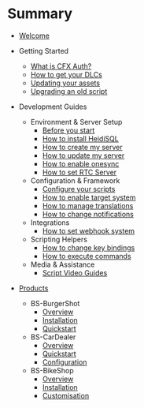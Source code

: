 # Summary

- [Welcome](README.md)

 - Getting Started
   - [What is CFX Auth?](getting-started/cfx-auth.md)
   - [How to get your DLCs](getting-started/dlcs.md)
   - [Updating your assets](getting-started/updating-assets.md)
   - [Upgrading an old script](getting-started/upgrading-old-script.md)
 
 - Development Guides
   - Environment & Server Setup
     - [Before you start](development-guides/before-you-start.md)
     - [How to install HeidiSQL](development-guides/how-to-install-heidisql.md)
     - [How to create my server](development-guides/how-to-create-my-server.md)
     - [How to update my server](development-guides/how-to-update-my-server.md)
     - [How to enable onesync](development-guides/how-to-enable-onesync.md)
     - [How to set RTC Server](development-guides/how-to-set-rtc-server.md)
   - Configuration & Framework
     - [Configure your scripts](development-guides/configure-your-scripts.md)
     - [How to enable target system](development-guides/how-to-enable-target-system.md)
     - [How to manage translations](development-guides/how-to-manage-translations.md)
     - [How to change notifications](development-guides/how-to-change-notifications.md)
   - Integrations
     - [How to set webhook system](development-guides/how-to-set-webhook-system.md)
   - Scripting Helpers
     - [How to change key bindings](development-guides/how-to-change-key-bindings.md)
     - [How to execute commands](development-guides/how-to-execute-commands.md)
   - Media & Assistance
     - [Script Video Guides](development-guides/script-video-guides.md)

 - [Products](PRODUCTS.md)
   - BS-BurgerShot
     - [Overview](../doc_bs-burgershot/README.md)
     - [Installation](../doc_bs-burgershot/getting-started/installation.md)
     - [Quickstart](../doc_bs-burgershot/getting-started/quickstart.md)
   - BS-CarDealer
     - [Overview](../doc_bs-cardealer/README.md)
     - [Quickstart](../doc_bs-cardealer/quickstart.md)
     - [Configuration](../doc_bs-cardealer/configuration.md)
   - BS-BikeShop
     - [Overview](../doc_bs-bikeshop/README.md)
     - [Installation](../doc_bs-bikeshop/installation.md)
     - [Customisation](../doc_bs-bikeshop/customisation.md)
